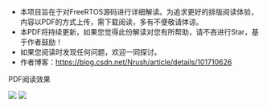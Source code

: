 - 本项目旨在于对FreeRTOS源码进行详细解读。为追求更好的排版阅读体验，内容以PDF的方式上传，需下载阅读，多有不便敬请体谅。
- 本PDF将持续更新，如果您觉得此份解读对您有所帮助，请不吝进行Star，基于作者鼓励！
- 如果您阅读时发现任何问题，欢迎一同探讨。
- 作者博客：<https://blog.csdn.net/Nrush/article/details/101710626>

PDF阅读效果

![](https://github.com/Nrusher/FreeRTOS-Book/tree/master/pic/pda-show1.png)
![](https://github.com/Nrusher/FreeRTOS-Book/tree/master/pic/pda-show2.png)

